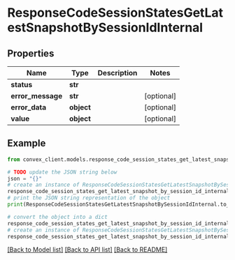 # ResponseCodeSessionStatesGetLatestSnapshotBySessionIdInternal


## Properties

Name | Type | Description | Notes
------------ | ------------- | ------------- | -------------
**status** | **str** |  | 
**error_message** | **str** |  | [optional] 
**error_data** | **object** |  | [optional] 
**value** | **object** |  | [optional] 

## Example

```python
from convex_client.models.response_code_session_states_get_latest_snapshot_by_session_id_internal import ResponseCodeSessionStatesGetLatestSnapshotBySessionIdInternal

# TODO update the JSON string below
json = "{}"
# create an instance of ResponseCodeSessionStatesGetLatestSnapshotBySessionIdInternal from a JSON string
response_code_session_states_get_latest_snapshot_by_session_id_internal_instance = ResponseCodeSessionStatesGetLatestSnapshotBySessionIdInternal.from_json(json)
# print the JSON string representation of the object
print(ResponseCodeSessionStatesGetLatestSnapshotBySessionIdInternal.to_json())

# convert the object into a dict
response_code_session_states_get_latest_snapshot_by_session_id_internal_dict = response_code_session_states_get_latest_snapshot_by_session_id_internal_instance.to_dict()
# create an instance of ResponseCodeSessionStatesGetLatestSnapshotBySessionIdInternal from a dict
response_code_session_states_get_latest_snapshot_by_session_id_internal_from_dict = ResponseCodeSessionStatesGetLatestSnapshotBySessionIdInternal.from_dict(response_code_session_states_get_latest_snapshot_by_session_id_internal_dict)
```
[[Back to Model list]](../README.md#documentation-for-models) [[Back to API list]](../README.md#documentation-for-api-endpoints) [[Back to README]](../README.md)


